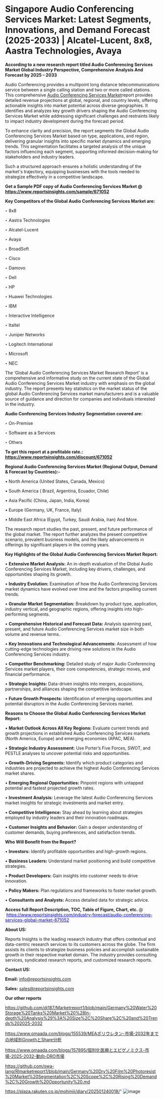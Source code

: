 # Singapore Audio Conferencing Services Market: Latest Segments, Innovations, and Demand Forecast (2025-2033) | Alcatel-Lucent, 8x8, Aastra Technologies, Avaya

<strong>According to a new research report titled Audio Conferencing Services Market Global Industry Perspective, Comprehensive Analysis And Forecast by 2025 – 2033</strong>

Audio Conferencing provides a multipoint long distance telecommunications service between a single calling station and two or more called stations. This comprehensive <a href=https://www.reportsinsights.com/sample/671052>Audio Conferencing Services Market</a>report provides detailed revenue projections at global, regional, and country levels, offering actionable insights into market potential across diverse geographies. It identifies and analyzes key growth drivers shaping the Audio Conferencing Services Market while addressing significant challenges and restraints likely to impact industry development during the forecast period.

To enhance clarity and precision, the report segments the Global Audio Conferencing Services Market based on type, applications, and region, delivering granular insights into specific market dynamics and emerging trends. This segmentation facilitates a targeted analysis of the unique factors influencing each segment, supporting informed decision-making for stakeholders and industry leaders.

Such a structured approach ensures a holistic understanding of the market's trajectory, equipping businesses with the tools needed to strategize effectively in a competitive landscape.

<strong>Get a Sample PDF copy of Audio Conferencing Services Market </strong><strong>@<a href=https://www.reportsinsights.com/sample/671052 style=color:#0000ff;> https://www.reportsinsights.com/sample/671052</a></strong></font>

<strong>Key Competitors of the Global Audio Conferencing Services Market are:</strong>

‣ 8x8

‣ Aastra Technologies

‣ Alcatel-Lucent

‣ Avaya

‣ BroadSoft

‣ Cisco

‣ Damovo

‣ Dell

‣ HP

‣ Huawei Technologies

‣ IBM

‣ Interactive Intelligence

‣ Italtel

‣ Juniper Networks

‣ Logitech International

‣ Microsoft

‣ NEC

The ‘Global Audio Conferencing Services Market Research Report’ is a comprehensive and informative study on the current state of the Global Audio Conferencing Services Market industry with emphasis on the global industry. The report presents key statistics on the market status of the global Audio Conferencing Services market manufacturers and is a valuable source of guidance and direction for companies and individuals interested in the industry.

<strong>Audio Conferencing Services Industry Segmentation covered are:</strong>

‣ On-Premise

‣ Software as a Services

‣ Others

<strong>To get this report at a profitable rate.: <a href=https://www.reportsinsights.com/discount/671052 style=color:#0000ff;>https://www.reportsinsights.com/discount/671052</a></strong></font>

<strong>Regional Audio Conferencing Services Market (Regional Output, Demand &amp; Forecast by Countries):-</strong>

• North America (United States, Canada, Mexico)

• South America ( Brazil, Argentina, Ecuador, Chile)

• Asia Pacific (China, Japan, India, Korea)

• Europe (Germany, UK, France, Italy)

• Middle East Africa (Egypt, Turkey, Saudi Arabia, Iran) And More.

The research report studies the past, present, and future performance of the global market. The report further analyzes the present competitive scenario, prevalent business models, and the likely advancements in offerings by significant players in the coming years.

<strong>Key Highlights of the Global Audio Conferencing Services Market Report:</strong>

• <strong>Extensive Market Analysis:</strong> An in-depth evaluation of the Global Audio Conferencing Services Market, including key drivers, challenges, and opportunities shaping its growth.

• <strong>Industry Evolution:</strong> Examination of how the Audio Conferencing Services market dynamics have evolved over time and the factors propelling current trends.

• <strong>Granular Market Segmentation:</strong> Breakdown by product type, application, industry vertical, and geographic regions, offering insights into high-performing segments.

• <strong>Comprehensive Historical and Forecast Data:</strong> Analysis spanning past, present, and future Audio Conferencing Services market size in both volume and revenue terms.

• <strong>Key Innovations and Technological Advancements:</strong> Assessment of how cutting-edge technologies are driving new solutions in the Audio Conferencing Services industry.

• <strong>Competitor Benchmarking:</strong> Detailed study of major Audio Conferencing Services market players, their core competencies, strategic moves, and financial performance.

• <strong>Strategic Insights:</strong> Data-driven insights into mergers, acquisitions, partnerships, and alliances shaping the competitive landscape.

• <strong>Future Growth Prospects:</strong> Identification of emerging opportunities and potential disruptors in the Audio Conferencing Services market.

<strong>Reasons to Choose the Global Audio Conferencing Services Market Report:</strong>

• <strong>Market Outlook Across All Key Regions:</strong> Evaluate current trends and growth projections in established Audio Conferencing Services markets (North America, Europe) and emerging economies (APAC, MEA).

• <strong>Strategic Industry Assessment:</strong> Use Porter’s Five Forces, SWOT, and PESTLE analyses to uncover potential risks and opportunities.

• <strong>Growth-Driving Segments:</strong> Identify which product categories and industries are projected to achieve the highest Audio Conferencing Services market shares.

• <strong>Emerging Regional Opportunities:</strong> Pinpoint regions with untapped potential and fastest projected growth rates.

• <strong>Investment Analysis:</strong> Leverage the latest Audio Conferencing Services market insights for strategic investments and market entry.

• <strong>Competitive Intelligence:</strong> Stay ahead by learning about strategies employed by industry leaders and their innovation roadmaps.

• <strong>Customer Insights and Behavior:</strong> Gain a deeper understanding of customer demands, buying preferences, and satisfaction trends.

<strong>Who Will Benefit from the Report?</strong>

• <strong>Investors:</strong> Identify profitable opportunities and high-growth regions.

• <strong>Business Leaders:</strong> Understand market positioning and build competitive strategies.

• <strong>Product Developers:</strong> Gain insights into customer needs to drive innovation.

• <strong>Policy Makers:</strong> Plan regulations and frameworks to foster market growth.

• <strong>Consultants and Analysts:</strong> Access detailed data for strategic advice.
</ul>
<strong>Access full Report Description, TOC, Table of Figure, Chart, etc. </strong>@  <a href=https://www.reportsinsights.com/industry-forecast/audio-conferencing-services-global-market-671052 style=color:#0000ff;>https://www.reportsinsights.com/industry-forecast/audio-conferencing-services-global-market-671052</a></font>

<strong><strong>About US</strong>:</strong>

Reports Insights is the leading research industry that offers contextual and data-centric research services to its customers across the globe. The firm assists its clients to strategize business policies and accomplish sustainable growth in their respective market domain. The industry provides consulting services, syndicated research reports, and customized research reports.

<strong>Contact US:</strong>

<p class=""""><b>Email:</b> <a href=mailto:info@reportsinsights.com>info@reportsinsights.com</a></p>
<p class=""""><b>Sales:</b> <a href=mailto:sales@reportsinsights.com>sales@reportsinsights.com</a></p>

<strong>Our other reports</strong>

<a href=https://github.com/di187/Marketreport1/blob/main/Germany%20Water%20Storage%20Tanks%20Market%20%28In-depth%20Analysis%29%3A%20Size%2C%20Share%2C%20and%20Trends%202025-2032>https://github.com/di187/Marketreport1/blob/main/Germany%20Water%20Storage%20Tanks%20Market%20%28In-depth%20Analysis%29%3A%20Size%2C%20Share%2C%20and%20Trends%202025-2032</a>

<a href=https://www.omaada.com/blogs/155539/MEAポリウレタン-市場-2032年までの地域別GrowthとShare分析>https://www.omaada.com/blogs/155539/MEAポリウレタン-市場-2032年までの地域別GrowthとShare分析</a>

<a href=https://www.omaada.com/blogs/157895/個別化医療とエピゲノミクス-市場-2025-2032-動向-DRO市場>https://www.omaada.com/blogs/157895/個別化医療とエピゲノミクス-市場-2025-2032-動向-DRO市場</a>

<a href=https://github.com/swa-lang/RImarketreport1/blob/main/Germany%20Dry%20Film%20Photoresist%20Market%20Segmentation%2C%20Scope%2C%20Rising%20Demand%2C%20Growth%20Opportunity%20.md>https://github.com/swa-lang/RImarketreport1/blob/main/Germany%20Dry%20Film%20Photoresist%20Market%20Segmentation%2C%20Scope%2C%20Rising%20Demand%2C%20Growth%20Opportunity%20.md</a>

<a href=https://plaza.rakuten.co.jp/mohiniii/diary/202501240018/>https://plaza.rakuten.co.jp/mohiniii/diary/202501240018/</a>"
![image](https://github.com/user-attachments/assets/2e1d6cb7-d9ad-4f62-9268-a7cd428afde0)
